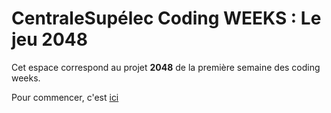# CentraleSupélec Coding WEEKS : Le jeu 2048

Cet espace correspond au projet **2048** de la première semaine des coding weeks.

Pour commencer, c'est [ici](./TemplateProject_2048.md)
